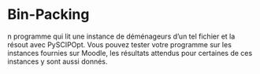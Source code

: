 # Bin-Packing
n programme qui lit une instance de déménageurs d’un tel fichier et la résout avec PySCIPOpt. Vous pouvez tester votre programme sur les instances fournies sur Moodle, les résultats attendus pour certaines de ces instances y sont aussi donnés.
